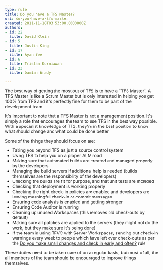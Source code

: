 ```yaml
---
type: rule
title: Do you have a TFS Master?
uri: do-you-have-a-tfs-master
created: 2011-11-18T03:53:00.0000000Z
authors:
- id: 22
  title: David Klein
- id: 5
  title: Justin King
- id: 17
  title: Ryan Tee
- id: 6
  title: Tristan Kurniawan
- id: 23
  title: Damian Brady

---
```




<span class='intro'> <p>​The best way of getting the most out of TFS is to have a &quot;TFS Master&quot;. A TFS Master is like a Scrum Master but is only interested in helping you get 100% from TFS and it's perfectly fine for them to be part of the development&#160;team.</p><p>It's important to note that a TFS Master is not a management position. It's simply a role that encourages the team to use TFS in the best way possible. With a specialist knowledge of TFS, they're in the best position to know what should change and what could be done better.</p><p>Some of the things they should focus on are&#58;</p><ul><li>​Taking you beyond TFS as just a source control system</li><li>Using TFS to help you on a proper ALM road</li><li>Making sure that automated builds are created and managed properly by the developers</li><li>Managing the build servers if additional help is needed (builds themselves are the responsibility of the developers)</li><li>Checking the builds are fit for purpose, and that unit tests are included</li><li>Checking that deployment is working properly</li><li>Checking the right check-in policies are enabled and developers are leaving meaningful check-in or commit messages</li><li>Ensuring code analysis is enabled and getting stronger</li><li>Ensuring Code Auditor is running</li><li>Cleaning up unused Workspaces (this removes old check-outs by default)</li><li>Making sure all patches are applied to the servers (they might not do the work, but they make sure it's being done)</li><li>If the team is using TFVC with Server Workspaces, sending out check-in warnings every week to people which have left over check-outs as per the <a href="http&#58;//www.ssw.com.au/ssw/Standards/Rules/RulesToBetterSourceControlwithTFS.aspx#CheckinRegularly" title="Do you make small changes and check in early and often">Do you make small changes and check in early and often?</a> rule</li></ul><p>These duties need to be taken care of on a regular basis, but most of all, the all members of the team should be encouraged to improve things themselves.</p> </span>




